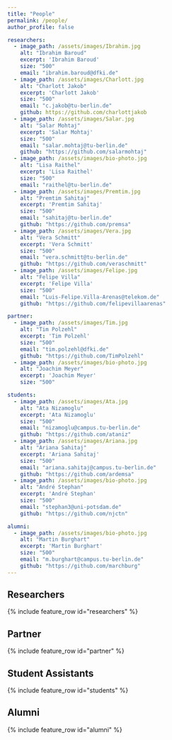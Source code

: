 ```yaml
---
title: "People"
permalink: /people/
author_profile: false

researchers:
  - image_path: /assets/images/Ibrahim.jpg
    alt: "Ibrahim Baroud"
    excerpt: 'Ibrahim Baroud'
    size: "500"
    email: "ibrahim.baroud@dfki.de"
  - image_path: /assets/images/Charlott.jpg
    alt: "Charlott Jakob"
    excerpt: 'Charlott Jakob'
    size: "500"
    email: "c.jakob@tu-berlin.de"
    github: https://github.com/charlottjakob
  - image_path: /assets/images/Salar.jpg
    alt: "Salar Mohtaj"
    excerpt: 'Salar Mohtaj'
    size: "500"
    email: "salar.mohtaj@tu-berlin.de"   
    github: "https://github.com/salarmohtaj"
  - image_path: /assets/images/bio-photo.jpg
    alt: "Lisa Raithel"
    excerpt: 'Lisa Raithel'
    size: "500" 
    email: "raithel@tu-berlin.de"
  - image_path: /assets/images/Premtim.jpg
    alt: "Premtim Sahitaj"
    excerpt: 'Premtim Sahitaj'
    size: "500"
    email: "sahitaj@tu-berlin.de"
    github: "https://github.com/premsa"
  - image_path: /assets/images/Vera.jpg
    alt: "Vera Schmitt"
    excerpt: 'Vera Schmitt'
    size: "500"
    email: "vera.schmitt@tu-berlin.de"
    github: "https://github.com/veraschmitt"
  - image_path: /assets/images/Felipe.jpg
    alt: "Felipe Villa"
    excerpt: 'Felipe Villa'
    size: "500"
    email: "Luis-Felipe.Villa-Arenas@telekom.de"
    github: "https://github.com/felipevillaarenas"

partner:
  - image_path: /assets/images/Tim.jpg
    alt: "Tim Polzehl"
    excerpt: 'Tim Polzehl'
    size: "500"
    email: "tim.polzehl@dfki.de"
    github: "https://github.com/TimPolzehl"
  - image_path: /assets/images/bio-photo.jpg
    alt: "Joachim Meyer"
    excerpt: 'Joachim Meyer'
    size: "500"  

students:
  - image_path: /assets/images/Ata.jpg
    alt: "Ata Nizamoglu"
    excerpt: 'Ata Nizamoglu'
    size: "500"
    email: "nizamoglu@campus.tu-berlin.de"
    github: "https://github.com/ataniz"
  - image_path: /assets/images/Ariana.jpg
    alt: "Ariana Sahitaj"
    excerpt: 'Ariana Sahitaj'
    size: "500"
    email: "ariana.sahitaj@campus.tu-berlin.de"
    github: "https://github.com/ardemsa"
  - image_path: /assets/images/bio-photo.jpg
    alt: "André Stephan"
    excerpt: 'André Stephan'
    size: "500"  
    email: "stephan3@uni-potsdam.de"
    github: "https://github.com/njctn"

alumni:
  - image_path: /assets/images/bio-photo.jpg
    alt: "Martin Burghart"
    excerpt: 'Martin Burghart'
    size: "500"
    email: "m.burghart@campus.tu-berlin.de"
    github: "https://github.com/marchburg"
---
```




## Researchers

{% include feature_row id="researchers" %}

## Partner

{% include feature_row id="partner" %}

## Student Assistants

{% include feature_row id="students" %}

## Alumni

{% include feature_row id="alumni" %}
